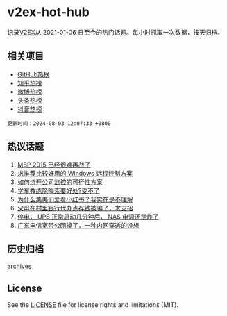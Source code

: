 # v2ex-hot-hub

 记录[V2EX](https://www.v2ex.com/)从 2021-01-06 日至今的热门话题。每小时抓取一次数据，按天[归档](archives)。
 
 ## 相关项目

- [GitHub热榜](https://github.com/it985/github-hot-hub)
- [知乎热榜](https://github.com/it985/zhihu-hot-hub)
- [微博热榜](https://github.com/it985/weibo-hot-hub)
- [头条热榜](https://github.com/it985/toutiao-hot-hub)
- [抖音热榜](https://github.com/it985/douyin-hot-hub)


 `更新时间：2024-08-03 12:07:33 +0800`

## 热议话题

1. [MBP 2015 已经很难再战了](https://www.v2ex.com/t/1062005)
1. [求推荐比较好用的 Windows 远程控制方案](https://www.v2ex.com/t/1062036)
1. [如何绕开公司监控的可行性方案](https://www.v2ex.com/t/1062053)
1. [学车教练隐晦索要好处?受不了](https://www.v2ex.com/t/1062002)
1. [为什么集美们爱看小红书？我实在是不理解](https://www.v2ex.com/t/1062003)
1. [父母在村里银行代办点存钱被骗了，求支招](https://www.v2ex.com/t/1062168)
1. [停电， UPS 正常启动几分钟后， NAS 电源还是炸了](https://www.v2ex.com/t/1061996)
1. [广东电信宽带公网掉了，一种内网穿透的设想](https://www.v2ex.com/t/1062021)

## 历史归档

[archives](archives)

## License

See the [LICENSE](LICENSE) file for license rights and limitations (MIT).

